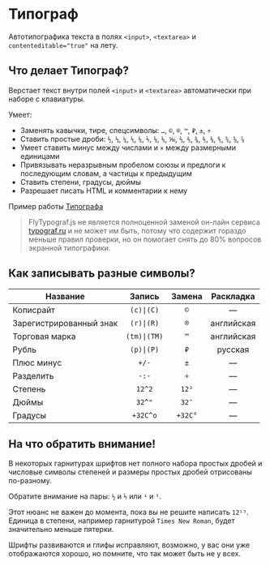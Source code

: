 # Типограф #

Автотипографика текста в полях `<input>`, `<textarea>` и `contenteditable="true"` на лету.

## Что делает Типограф? ##

Верстает текст внутри полей `<input>` и `<textarea>` автоматически при наборе с клавиатуры.

Умеет:
* Заменять кавычки, тире, спецсимволы: `…`, `©`, `®`, `™`, `₽`, `±`, `÷`
* Ставить простые дроби: `½`, `⅓`, `¼`, `⅕`, `⅙`, `⅐`, `⅛`, `⅑`, `⅒`, `⅔`, `⅖`, `¾`, `⅗`, `⅜`, `⅘`, `⅚`, `⅝`, `⅞`
* Умеет ставить минус между числами и `×` между размерными единицами
* Привязывать неразрывным пробелом союзы и предлоги к последующим словам, а частицы к предыдущим
* Ставить степени, градусы, дюймы
* Разрешает писать HTML и комментарии к нему

Пример работы [Типографа](https://spearance.github.io/FlyTypograf.js/example)

> FlyTypograf.js не является полноценной заменой он-лайн сервиса [typograf.ru](https://typograf.ru) и не может им быть, потому что содержит гораздо меньше правил проверки, но он помогает снять до 80% вопросов экранной типографики.

## Как записывать разные символы? ##
| Название | Запись | Замена | Раскладка |
|----------|:------:|:------:|:---------:|
| Кописрайт | `(c)\|(C)` | `©` | — |
| Зарегистрированный знак | `(r)\|(R)` | `®` | английская |
| Торговая марка | `(tm)\|(TM)` | `™` | английская |
| Рубль | `(р)\|(Р)` | `₽` | русская |
| Плюс минус | `+/-` | `±` | — |
| Разделить | `-:-` | `÷` | — |
| Степень | `12^2` | `12²` | — |
| Дюймы | `32^"` | `32″` | — |
| Градусы | `+32С^o` | `+32С°` | — |

## На что обратить внимание! ##

В некоторых гарнитурах шрифтов нет полного набора простых дробей и числовые символы степеней и размеры простых дробей отрисованы по-разному.

Обратите внимание на пары: `½` и `⅐` или `¹` и `⁵`.

Этот нюанс не важен до момента, пока вы не решите написать `12¹⁵`. Единица в степени, например гарнитурой `Times New Roman`, будет значительно меньше пятерки.

Шрифты развиваются и глифы исправляют, возможно, у вас они уже отображаются хорошо, но помните, что так может быть не у всех.
